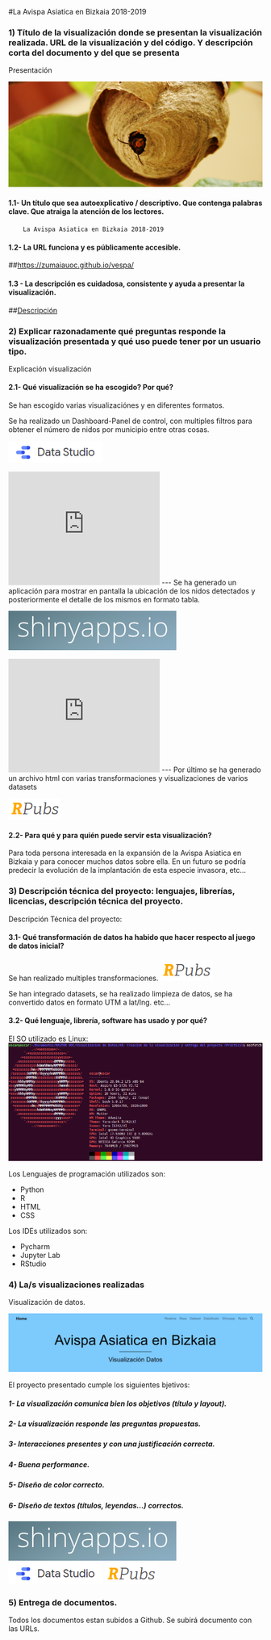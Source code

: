 #La Avispa Asiatica en Bizkaia 2018-2019

### 1) Título de la visualización donde se presentan la visualización realizada. URL de la visualización y del código. Y descripción corta del documento y del que se presenta
Presentación


![](Vespa/www/banner_vespas.jpg)



#### 1.1- Un título que sea autoexplicativo / descriptivo. Que contenga palabras clave. Que atraiga la atención de los lectores.

        La Avispa Asiatica en Bizkaia 2018-2019

#### 1.2- La URL funciona y es públicamente accesible.

##https://zumaiauoc.github.io/vespa/


#### 1.3 - La descripción es cuidadosa, consistente y ayuda a presentar la visualización.

##[Descripción](https://github.com/zumaiaUOC/vespa/blob/main/index.md)

### 2) Explicar razonadamente qué preguntas responde la visualización presentada y qué uso puede tener por un usuario tipo.
Explicación visualización 

#### 2.1- Qué visualización se ha escogido? Por qué?

Se han escogido varias visualizaciónes y en diferentes formatos.


Se ha realizado un Dashboard-Panel de control, con multiples filtros para obtener el número de nidos por municipio entre otras cosas.

[![shinyapp](img/datastudio.png)](https://oscar-rojo-martin.shinyapps.io/Vespa/)

<iframe width="300" height="225" src="https://datastudio.google.com/embed/reporting/05d2c7c4-58b6-448e-86f7-2829b7326f10/page/RbGNC" frameborder="0" style="border:0" allowfullscreen></iframe>
---
Se ha generado un aplicación para mostrar en pantalla la ubicación de los nidos detectados y posteriormente el detalle de los mismos en formato tabla.

[![shinyapp](img/shinyapp.png)](https://oscar-rojo-martin.shinyapps.io/Vespa/)

<iframe width="300" height="225" frameborder="no" src="https://oscar-rojo-martin.shinyapps.io/Vespa/"> </iframe>
---
Por último se ha generado un archivo html con varias transformaciones y visualizaciones de varios datasets

[![shinyapp](img/rpubs.png)](https://rpubs.com/zumaia/vespa)

#### 2.2- Para qué y para quién puede servir esta visualización?

Para toda persona interesada en la expansión de la Avispa Asiatica en Bizkaia y para conocer muchos datos sobre ella.
En un futuro se podría predecir la evolución de la implantación de esta especie invasora, etc...

### 3) Descripción técnica del proyecto: lenguajes, librerías, licencias, descripción técnica del proyecto.
Descripción Técnica del proyecto:

#### 3.1- Qué transformación de datos ha habido que  hacer respecto al juego de datos inicial?
Se han realizado multiples transformaciones. 
[![shinyapp](img/rpubs.png)](https://rpubs.com/zumaia/vespa)

Se han integrado datasets, se ha realizado limpieza de datos, se ha convertido datos en formato UTM a lat/lng. etc...

#### 3.2- Qué lenguaje, librería, software has usado y por qué?

El SO utilizado es Linux:
![linux](img/linux.png)

Los Lenguajes de programación utilizados son:
- Python
- R
- HTML
- CSS

Los IDEs utilizados son:
- Pycharm
- Jupyter Lab
- RStudio

### 4) La/s visualizaciones realizadas
Visualización de datos.  

[![shinyapp](img/vespa.png)](https://zumaiauoc.github.io/vespa/)

El proyecto presentado cumple los siguientes bjetivos:
##### 1- La visualización comunica bien los objetivos (título y layout).
##### 2- La visualización responde las preguntas propuestas.
##### 3- Interacciones presentes y con una justificación correcta.
##### 4- Buena performance.
##### 5- Diseño de color correcto.
##### 6- Diseño de textos (títulos, leyendas...) correctos.

[![shinyapp](img/shinyapp.png)](https://oscar-rojo-martin.shinyapps.io/Vespa/)
[![shinyapp](img/datastudio.png)](https://oscar-rojo-martin.shinyapps.io/Vespa/)
[![shinyapp](img/rpubs.png)](https://rpubs.com/zumaia/vespa)

### 5) Entrega de documentos.
 
Todos los documentos estan subidos a Github. Se subirá documento con las URLs.













